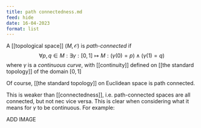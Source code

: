 ```yaml
---
title: path connectedness.md
feed: hide
date: 16-04-2023
format: list
---
```



A  [[topological space]] $(M, \mathcal O)$ is *path-connected* if$$
\forall p, q\in M: \exists\gamma:[0,1]\mapsto M: (\gamma(0)=p) \land (\gamma(1)=q)
$$
where $\gamma$ is a *continuous curve*, with [[continuity]] defined on [[the standard topology]] of the domain $[0,1]$

Of course, [[the standard topology]] on Euclidean space is path connected.

This is weaker than [[connectedness]], i.e. path-connected spaces are all connected, but not nec vice versa. This is clear when considering what it means for $\gamma$ to be continuous.
For example:

ADD IMAGE

